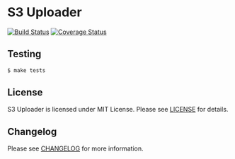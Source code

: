 # S3 Uploader

[![Build Status](https://travis-ci.org/radarlog/s3uploader.svg?branch=master)](https://travis-ci.org/radarlog/s3uploader)
[![Coverage Status](https://coveralls.io/repos/github/radarlog/s3uploader/badge.svg?branch=master)](https://coveralls.io/github/radarlog/s3uploader?branch=master)

## Testing

``` bash
$ make tests
```

## License

S3 Uploader is licensed under MIT License. Please see [LICENSE](LICENSE) for details.


## Changelog

Please see [CHANGELOG](CHANGELOG.md) for more information.
